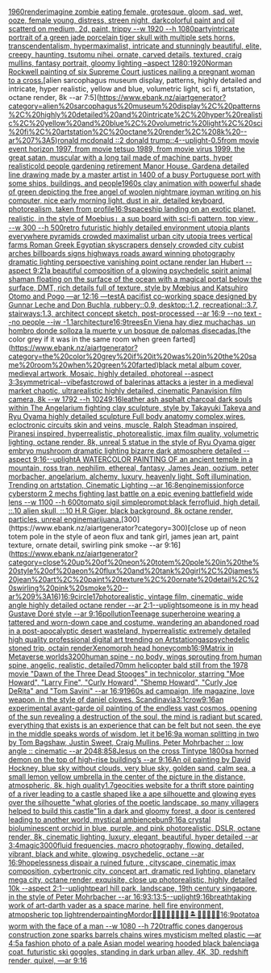 [1960](https://www.ebank.nz/aiartgenerator?category=1960)[](https://www.ebank.nz/aiartgenerator?category=)[render](https://www.ebank.nz/aiartgenerator?category=render)[imagine zombie eating female, grotesque, gloom, sad, wet, ooze, female young, distress, streen night, dark](https://www.ebank.nz/aiartgenerator?category=imagine%20zombie%20eating%20female%2C%20grotesque%2C%20gloom%2C%20sad%2C%20wet%2C%20ooze%2C%20female%20young%2C%20distress%2C%20streen%20night%2C%20dark)[colorful paint and oil scatterd on medium, 2d, paint, trippy --w 1920 --h 1080](https://www.ebank.nz/aiartgenerator?category=colorful%20paint%20and%20oil%20scatterd%20on%20medium%2C%202d%2C%20paint%2C%20trippy%20--w%201920%20--h%201080)[party](https://www.ebank.nz/aiartgenerator?category=party)[intricate portrait of a green jade porcelain tiger skull with multiple sets horns, transcendentalism, hypermaximalist, intricate and stunningly beautiful, elite, creepy, haunting, tsutomu nihei, ornate, carved details, textured, craig mullins, fantasy portrait, gloomy lighting –aspect 1280:1920](https://www.ebank.nz/aiartgenerator?category=intricate%20portrait%20of%20a%20green%20jade%20porcelain%20tiger%20skull%20with%20multiple%20sets%20horns%2C%20transcendentalism%2C%20hypermaximalist%2C%20intricate%20and%20stunningly%20beautiful%2C%20elite%2C%20creepy%2C%20haunting%2C%20tsutomu%20nihei%2C%20ornate%2C%20carved%20details%2C%20textured%2C%20craig%20mullins%2C%20fantasy%20portrait%2C%20gloomy%20lighting%20%E2%80%93aspect%201280%3A1920)[Norman Rockwell painting of six Supreme Court justices nailing a pregnant woman to a cross.](https://www.ebank.nz/aiartgenerator?category=Norman%20Rockwell%20painting%20of%20six%20Supreme%20Court%20justices%20nailing%20a%20pregnant%20woman%20to%20a%20cross.)[alien sarcophagus museum display, patterns, highly detailed and intricate, hyper realistic, yellow and blue, volumetric light, sci fi, artstation, octane render, 8k --ar 7:5](https://www.ebank.nz/aiartgenerator?category=alien%20sarcophagus%20museum%20display%2C%20patterns%2C%20highly%20detailed%20and%20intricate%2C%20hyper%20realistic%2C%20yellow%20and%20blue%2C%20volumetric%20light%2C%20sci%20fi%2C%20artstation%2C%20octane%20render%2C%208k%20--ar%207%3A5)[ronald mcdonald ::2 donald trump::4](https://www.ebank.nz/aiartgenerator?category=ronald%20mcdonald%20%3A%3A2%20donald%20trump%3A%3A4)[--uplight](https://www.ebank.nz/aiartgenerator?category=--uplight)[-0.5](https://www.ebank.nz/aiartgenerator?category=-0.5)[from movie event horizon 1997, from movie tetsuo 1989, from movie virus 1999, the great satan, muscular with a long tail made of machine parts, hyper realistic](https://www.ebank.nz/aiartgenerator?category=from%20movie%20event%20horizon%201997%2C%20from%20movie%20tetsuo%201989%2C%20from%20movie%20virus%201999%2C%20the%20great%20satan%2C%20muscular%20with%20a%20long%20tail%20made%20of%20machine%20parts%2C%20hyper%20realistic)[old people gardening retirement Manor House. Garden](https://www.ebank.nz/aiartgenerator?category=old%20people%20gardening%20retirement%20Manor%20House.%20Garden)[a detailed line drawing made by a master artist in 1400 of a busy Portuguese port with some ships, buildings, and people](https://www.ebank.nz/aiartgenerator?category=a%20detailed%20line%20drawing%20made%20by%20a%20master%20artist%20in%201400%20of%20a%20busy%20Portuguese%20port%20with%20some%20ships%2C%20buildings%2C%20and%20people)[1960s clay animation with powerful shade of green depicting the free angel of woolen nightmare joy](https://www.ebank.nz/aiartgenerator?category=1960s%20clay%20animation%20with%20powerful%20shade%20of%20green%20depicting%20the%20free%20angel%20of%20woolen%20nightmare%20joy)[man writing on his computer, nice early morning light, dust in air, detailed keyboard, photorealism, taken from profile](https://www.ebank.nz/aiartgenerator?category=man%20writing%20on%20his%20computer%2C%20nice%20early%20morning%20light%2C%20dust%20in%20air%2C%20detailed%20keyboard%2C%20photorealism%2C%20taken%20from%20profile)[16:9](https://www.ebank.nz/aiartgenerator?category=16%3A9)[spaceship landing on an exotic planet, realistic, in the style of Moebius](https://www.ebank.nz/aiartgenerator?category=spaceship%20landing%20on%20an%20exotic%20planet%2C%20realistic%2C%20in%20the%20style%20of%20Moebius)[」](https://www.ebank.nz/aiartgenerator?category=%E3%80%8D)[a sup board with sci-fi pattern, top view , --w 300 --h 500](https://www.ebank.nz/aiartgenerator?category=a%20sup%20board%20with%20sci-fi%20pattern%2C%20top%20view%20%2C%20--w%20300%20--h%20500)[retro futuristic highly detailed environment utopia plants everywhere pyramids crowded maximalist urban city utopia trees  vertical farms Roman Greek Egyptian skyscrapers densely crowded city cubist arches billboards signs highways roads award winning photography dramatic lighting perspective vanishing point octane render Ian Hubert  --aspect 9:21](https://www.ebank.nz/aiartgenerator?category=retro%20futuristic%20highly%20detailed%20environment%20utopia%20plants%20everywhere%20pyramids%20crowded%20maximalist%20urban%20city%20utopia%20trees%20%20vertical%20farms%20Roman%20Greek%20Egyptian%20skyscrapers%20densely%20crowded%20city%20cubist%20arches%20billboards%20signs%20highways%20roads%20award%20winning%20photography%20dramatic%20lighting%20perspective%20vanishing%20point%20octane%20render%20Ian%20Hubert%20%20--aspect%209%3A21)[a beautiful composition of a glowing psychedelic spirit animal shaman floating on the surface of the ocean with a magical portal below the surface, DMT,  rich details full of texture, style by Mœbius and Katsuhiro Otomo and Pogo —ar 12:16 —test](https://www.ebank.nz/aiartgenerator?category=a%20beautiful%20composition%20of%20a%20glowing%20psychedelic%20spirit%20animal%20shaman%20floating%20on%20the%20surface%20of%20the%20ocean%20with%20a%20magical%20portal%20below%20the%20surface%2C%20DMT%2C%20%20rich%20details%20full%20of%20texture%2C%20style%20by%20M%C5%93bius%20and%20Katsuhiro%20Otomo%20and%20Pogo%20%E2%80%94ar%2012%3A16%20%E2%80%94test)[A pacifist co-working space designed by Gunnar Leche and Don Buchla, rubbery::0.9, desktop::1.2, recreational::3.7,  stairways:1.3, architect concept sketch, post-processed --ar 16:9 --no text --no people --iw -1.1](https://www.ebank.nz/aiartgenerator?category=A%20pacifist%20co-working%20space%20designed%20by%20Gunnar%20Leche%20and%20Don%20Buchla%2C%20rubbery%3A%3A0.9%2C%20desktop%3A%3A1.2%2C%20recreational%3A%3A3.7%2C%20%20stairways%3A1.3%2C%20architect%20concept%20sketch%2C%20post-processed%20--ar%2016%3A9%20--no%20text%20--no%20people%20--iw%20-1.1)[architecture](https://www.ebank.nz/aiartgenerator?category=architecture)[16:9](https://www.ebank.nz/aiartgenerator?category=16%3A9)[trees](https://www.ebank.nz/aiartgenerator?category=trees)[En Viena hay diez muchachas, un hombro donde solloza la muerte y un bosque de palomas disecadas.](https://www.ebank.nz/aiartgenerator?category=En%20Viena%20hay%20diez%20muchachas%2C%20un%20hombro%20donde%20solloza%20la%20muerte%20y%20un%20bosque%20de%20palomas%20disecadas.)[the color grey if it was in the same room when green farted](https://www.ebank.nz/aiartgenerator?category=the%20color%20grey%20if%20it%20was%20in%20the%20same%20room%20when%20green%20farted)[black metal album cover, medieval artwork, Mosaic, highly detailed, photoreal --aspect 3:3](https://www.ebank.nz/aiartgenerator?category=black%20metal%20album%20cover%2C%20medieval%20artwork%2C%20Mosaic%2C%20highly%20detailed%2C%20photoreal%20--aspect%203%3A3)[symmetrical](https://www.ebank.nz/aiartgenerator?category=symmetrical)[--vibefast](https://www.ebank.nz/aiartgenerator?category=--vibefast)[crowd of balerinas attacks a jester in a medieval market  chaotic, ultrarealistic highly detailed, cinematic Panavision film camera, 8k --w 1792 --h 1024](https://www.ebank.nz/aiartgenerator?category=crowd%20of%20balerinas%20attacks%20a%20jester%20in%20a%20medieval%20market%20%20chaotic%2C%20ultrarealistic%20highly%20detailed%2C%20cinematic%20Panavision%20film%20camera%2C%208k%20--w%201792%20--h%201024)[9:16](https://www.ebank.nz/aiartgenerator?category=9%3A16)[leather ash asphalt charcoal dark souls within The Angelarium fighting clay sculpture, style by Takayuki Takeya and Ryu Oyama highly detailed sculpture Full body anatomy complex,wires, ecloctronic circuits skin and veins, muscle,  Ralph Steadman inspired, Piranesi inspired, hyperrealistic, photorealistic, imax film quality, volumetric lighting, octane render, 8k, unreal 5 statue in the style of Ryu Oyama giger embryo mushroom dramatic lighting bizarre dark atmosphere detailed --aspect 9:16](https://www.ebank.nz/aiartgenerator?category=leather%20ash%20asphalt%20charcoal%20dark%20souls%20within%20The%20Angelarium%20fighting%20clay%20sculpture%2C%20style%20by%20Takayuki%20Takeya%20and%20Ryu%20Oyama%20highly%20detailed%20sculpture%20Full%20body%20anatomy%20complex%2Cwires%2C%20ecloctronic%20circuits%20skin%20and%20veins%2C%20muscle%2C%20%20Ralph%20Steadman%20inspired%2C%20Piranesi%20inspired%2C%20hyperrealistic%2C%20photorealistic%2C%20imax%20film%20quality%2C%20volumetric%20lighting%2C%20octane%20render%2C%208k%2C%20unreal%205%20statue%20in%20the%20style%20of%20Ryu%20Oyama%20giger%20embryo%20mushroom%20dramatic%20lighting%20bizarre%20dark%20atmosphere%20detailed%20--aspect%209%3A16)[--uplight](https://www.ebank.nz/aiartgenerator?category=--uplight)[A WATERCOLOR PAINTING OF an ancient temple in a mountain, ross tran, nephilim, ethereal, fantasy, James Jean, oozium, peter morbacher, angelarium, alchemy, luxury, heavenly light, Soft illumination, Trending on artstation, Cinematic Lighting --ar 16:8](https://www.ebank.nz/aiartgenerator?category=A%20WATERCOLOR%20PAINTING%20OF%20an%20ancient%20temple%20in%20a%20mountain%2C%20ross%20tran%2C%20nephilim%2C%20ethereal%2C%20fantasy%2C%20James%20Jean%2C%20oozium%2C%20peter%20morbacher%2C%20angelarium%2C%20alchemy%2C%20luxury%2C%20heavenly%20light%2C%20Soft%20illumination%2C%20Trending%20on%20artstation%2C%20Cinematic%20Lighting%20--ar%2016%3A8)[engine](https://www.ebank.nz/aiartgenerator?category=engine)[missionforce cyberstorm 2 mechs fighting last battle on a epic evening battlefield wide lens  --w 1100 --h 600](https://www.ebank.nz/aiartgenerator?category=missionforce%20cyberstorm%202%20mechs%20fighting%20last%20battle%20on%20a%20epic%20evening%20battlefield%20wide%20lens%20%20--w%201100%20--h%20600)[tomato sigil simple](https://www.ebank.nz/aiartgenerator?category=tomato%20sigil%20simple)[prompt:black ferrofluid, high detail, ::.10 alien skull, ::.10 H.R Giger, black background, 8k octane render, particles, unreal engine](https://www.ebank.nz/aiartgenerator?category=prompt%3Ablack%20ferrofluid%2C%20high%20detail%2C%20%3A%3A.10%20alien%20skull%2C%20%3A%3A.10%20H.R%20Giger%2C%20black%20background%2C%208k%20octane%20render%2C%20particles%2C%20unreal%20engine)[marijuana.](https://www.ebank.nz/aiartgenerator?category=marijuana.)[300](https://www.ebank.nz/aiartgenerator?category=300)[close up of neon totem pole in the style of aeon flux and tank girl, james jean art, paint texture, ornate detail, swirling pink smoke --ar 9:16](https://www.ebank.nz/aiartgenerator?category=close%20up%20of%20neon%20totem%20pole%20in%20the%20style%20of%20aeon%20flux%20and%20tank%20girl%2C%20james%20jean%20art%2C%20paint%20texture%2C%20ornate%20detail%2C%20swirling%20pink%20smoke%20--ar%209%3A16)[16:9](https://www.ebank.nz/aiartgenerator?category=16%3A9)[circle](https://www.ebank.nz/aiartgenerator?category=circle)[17](https://www.ebank.nz/aiartgenerator?category=17)[photorealistic, vintage film, cinematic, wide angle highly detailed octane render --ar 2:1](https://www.ebank.nz/aiartgenerator?category=photorealistic%2C%20vintage%20film%2C%20cinematic%2C%20wide%20angle%20highly%20detailed%20octane%20render%20--ar%202%3A1)[--uplight](https://www.ebank.nz/aiartgenerator?category=--uplight)[someone is in my head  Gustave Doré style --ar 9:16](https://www.ebank.nz/aiartgenerator?category=someone%20is%20in%20my%20head%20%20Gustave%20Dor%C3%A9%20style%20--ar%209%3A16)[pollution](https://www.ebank.nz/aiartgenerator?category=pollution)[Teenage superheroine wearing a tattered and worn-down cape and costume, wandering an abandoned road in a post-apocalyptic desert wasteland, hyperrealistic extremely detailed high quality professional digital art trending on Artstation](https://www.ebank.nz/aiartgenerator?category=Teenage%20superheroine%20wearing%20a%20tattered%20and%20worn-down%20cape%20and%20costume%2C%20wandering%20an%20abandoned%20road%20in%20a%20post-apocalyptic%20desert%20wasteland%2C%20hyperrealistic%20extremely%20detailed%20high%20quality%20professional%20digital%20art%20trending%20on%20Artstation)[gas](https://www.ebank.nz/aiartgenerator?category=gas)[](https://www.ebank.nz/aiartgenerator?category=)[psychedelic stoned trip, octain render](https://www.ebank.nz/aiartgenerator?category=psychedelic%20stoned%20trip%2C%20octain%20render)[Xenomorph head honeycomb](https://www.ebank.nz/aiartgenerator?category=Xenomorph%20head%20honeycomb)[16:9](https://www.ebank.nz/aiartgenerator?category=16%3A9)[Matrix in Metaverse worlds](https://www.ebank.nz/aiartgenerator?category=Matrix%20in%20Metaverse%20worlds)[3200](https://www.ebank.nz/aiartgenerator?category=3200)[human spine - no body, wings sprouting from human spine, angelic, realistic, detailed](https://www.ebank.nz/aiartgenerator?category=human%20spine%20-%20no%20body%2C%20wings%20sprouting%20from%20human%20spine%2C%20angelic%2C%20realistic%2C%20detailed)[70mm helicopter bald still from the 1978 movie "Dawn of the Three Dead Stooges" in technicolor, starring "Moe Howard", "Larry Fine", "Curly Howard", "Shemp Howard", "Curly Joe DeRita" and "Tom Savini" --ar 16:9](https://www.ebank.nz/aiartgenerator?category=70mm%20helicopter%20bald%20still%20from%20the%201978%20movie%20%22Dawn%20of%20the%20Three%20Dead%20Stooges%22%20in%20technicolor%2C%20starring%20%22Moe%20Howard%22%2C%20%22Larry%20Fine%22%2C%20%22Curly%20Howard%22%2C%20%22Shemp%20Howard%22%2C%20%22Curly%20Joe%20DeRita%22%20and%20%22Tom%20Savini%22%20--ar%2016%3A9)[1960s ad campaign, life magazine, love weapon, in the style of daniel clowes. Scandinavia](https://www.ebank.nz/aiartgenerator?category=1960s%20ad%20campaign%2C%20life%20magazine%2C%20love%20weapon%2C%20in%20the%20style%20of%20daniel%20clowes.%20Scandinavia)[3:1](https://www.ebank.nz/aiartgenerator?category=3%3A1)[crow](https://www.ebank.nz/aiartgenerator?category=crow)[9:16](https://www.ebank.nz/aiartgenerator?category=9%3A16)[an experimental avant-garde oil painting of the endless vast cosmos, opening of the sun revealing a destruction of the soul, the mind is radiant but scared, everything that exists is an experience that can be felt but not seen, the eye in the middle speaks words of wisdom, let it be](https://www.ebank.nz/aiartgenerator?category=an%20experimental%20avant-garde%20oil%20painting%20of%20the%20endless%20vast%20cosmos%2C%20opening%20of%20the%20sun%20revealing%20a%20destruction%20of%20the%20soul%2C%20the%20mind%20is%20radiant%20but%20scared%2C%20everything%20that%20exists%20is%20an%20experience%20that%20can%20be%20felt%20but%20not%20seen%2C%20the%20eye%20in%20the%20middle%20speaks%20words%20of%20wisdom%2C%20let%20it%20be)[16:9](https://www.ebank.nz/aiartgenerator?category=16%3A9)[a woman splitting in two by Tom Bagshaw, Justin Sweet, Craig Mullins, Peter Mohrbacher :: low angle :: cinematic --ar 2048:858](https://www.ebank.nz/aiartgenerator?category=a%20woman%20splitting%20in%20two%20by%20Tom%20Bagshaw%2C%20Justin%20Sweet%2C%20Craig%20Mullins%2C%20Peter%20Mohrbacher%20%3A%3A%20low%20angle%20%3A%3A%20cinematic%20--ar%202048%3A858)[Jesus on the cross Tintype 1800s](https://www.ebank.nz/aiartgenerator?category=Jesus%20on%20the%20cross%20Tintype%201800s)[a horned demon on the top of high-rise building’s --ar 9:16](https://www.ebank.nz/aiartgenerator?category=a%20horned%20demon%20on%20the%20top%20of%20high-rise%20building%E2%80%99s%20--ar%209%3A16)[An oil painting by David Hockney, blue sky without clouds, very blue sky, golden sand, calm sea, a small lemon yellow umbrella in the center of the picture in the distance, atmospheric, 8k, high quality](https://www.ebank.nz/aiartgenerator?category=An%20oil%20painting%20by%20David%20Hockney%2C%20blue%20sky%20without%20clouds%2C%20very%20blue%20sky%2C%20golden%20sand%2C%20calm%20sea%2C%20a%20small%20lemon%20yellow%20umbrella%20in%20the%20center%20of%20the%20picture%20in%20the%20distance%2C%20atmospheric%2C%208k%2C%20high%20quality)[1.7](https://www.ebank.nz/aiartgenerator?category=1.7)[geocities website for a thrift store painting of a river leading to a castle shaped like a ape silhouette and glowing eyes over the silhouette "what glories of the poetic landscape, so many villagers helped to build this castle"](https://www.ebank.nz/aiartgenerator?category=geocities%20website%20for%20a%20thrift%20store%20painting%20of%20a%20river%20leading%20to%20a%20castle%20shaped%20like%20a%20ape%20silhouette%20and%20glowing%20eyes%20over%20the%20silhouette%20%22what%20glories%20of%20the%20poetic%20landscape%2C%20so%20many%20villagers%20helped%20to%20build%20this%20castle%22)[1](https://www.ebank.nz/aiartgenerator?category=1)[in a dark and gloomy forest, a door is centered leading to another world, mystical ambience](https://www.ebank.nz/aiartgenerator?category=in%20a%20dark%20and%20gloomy%20forest%2C%20a%20door%20is%20centered%20leading%20to%20another%20world%2C%20mystical%20ambience)[bun](https://www.ebank.nz/aiartgenerator?category=bun)[9:16](https://www.ebank.nz/aiartgenerator?category=9%3A16)[a crystal bioluminescent orchid in blue, purple, and pink photorealistic, DSLR, octane render, 8k, cinematic lighting, luxury, elegant, beautiful, hyper detailed --ar 3:4](https://www.ebank.nz/aiartgenerator?category=a%20crystal%20bioluminescent%20orchid%20in%20blue%2C%20purple%2C%20and%20pink%20photorealistic%2C%20DSLR%2C%20octane%20render%2C%208k%2C%20cinematic%20lighting%2C%20luxury%2C%20elegant%2C%20beautiful%2C%20hyper%20detailed%20--ar%203%3A4)[magic](https://www.ebank.nz/aiartgenerator?category=magic)[3000](https://www.ebank.nz/aiartgenerator?category=3000)[fluid frequencies, macro photography, flowing, detailed, vibrant, black and white, glowing, psychedelic, octane --ar 16:9](https://www.ebank.nz/aiartgenerator?category=fluid%20frequencies%2C%20macro%20photography%2C%20flowing%2C%20detailed%2C%20vibrant%2C%20black%20and%20white%2C%20glowing%2C%20psychedelic%2C%20octane%20--ar%2016%3A9)[hopelessness dispair a ruined future , cityscape, cinematic imax composition, cybertronic city,  concept art, dramatic red lighting, planetary mega city, octane render, exquisite, close up photorealistic, highly detailed 10k --aspect 2:1](https://www.ebank.nz/aiartgenerator?category=hopelessness%20dispair%20a%20ruined%20future%20%2C%20cityscape%2C%20cinematic%20imax%20composition%2C%20cybertronic%20city%2C%20%20concept%20art%2C%20dramatic%20red%20lighting%2C%20planetary%20mega%20city%2C%20octane%20render%2C%20exquisite%2C%20close%20up%20photorealistic%2C%20highly%20detailed%2010k%20--aspect%202%3A1)[--uplight](https://www.ebank.nz/aiartgenerator?category=--uplight)[pearl hill park, landscape, 19th century singapore,  in the style of Peter Mohrbacher --ar 16:9](https://www.ebank.nz/aiartgenerator?category=pearl%20hill%20park%2C%20landscape%2C%2019th%20century%20singapore%2C%20%20in%20the%20style%20of%20Peter%20Mohrbacher%20--ar%2016%3A9)[3:1](https://www.ebank.nz/aiartgenerator?category=3%3A1)[3:5](https://www.ebank.nz/aiartgenerator?category=3%3A5)[--uplight](https://www.ebank.nz/aiartgenerator?category=--uplight)[9:16](https://www.ebank.nz/aiartgenerator?category=9%3A16)[breathtaking work of art](https://www.ebank.nz/aiartgenerator?category=breathtaking%20work%20of%20art)[-](https://www.ebank.nz/aiartgenerator?category=-)[darth vader as a space marine, hell fire environment, atmopsheric top light](https://www.ebank.nz/aiartgenerator?category=darth%20vader%20as%20a%20space%20marine%2C%20hell%20fire%20environment%2C%20atmopsheric%20top%20light)[render](https://www.ebank.nz/aiartgenerator?category=render)[painting](https://www.ebank.nz/aiartgenerator?category=painting)[Mordor](https://www.ebank.nz/aiartgenerator?category=Mordor)[🧞‍♂️🧞‍♀️🧞👾🐙🦑🏝🌌🌊🔮🏴‍☠️](https://www.ebank.nz/aiartgenerator?category=%F0%9F%A7%9E%E2%80%8D%E2%99%82%EF%B8%8F%F0%9F%A7%9E%E2%80%8D%E2%99%80%EF%B8%8F%F0%9F%A7%9E%F0%9F%91%BE%F0%9F%90%99%F0%9F%A6%91%F0%9F%8F%9D%F0%9F%8C%8C%F0%9F%8C%8A%F0%9F%94%AE%F0%9F%8F%B4%E2%80%8D%E2%98%A0%EF%B8%8F)[16:9](https://www.ebank.nz/aiartgenerator?category=16%3A9)[potato](https://www.ebank.nz/aiartgenerator?category=potato)[a worm with the face of a man --w 1080 --h 720](https://www.ebank.nz/aiartgenerator?category=a%20worm%20with%20the%20face%20of%20a%20man%20--w%201080%20--h%20720)[traffic cones dangerous construction zone sparks barrels chains wires mysticism melted plastic —ar 4:5](https://www.ebank.nz/aiartgenerator?category=traffic%20cones%20dangerous%20construction%20zone%20sparks%20barrels%20chains%20wires%20mysticism%20melted%20plastic%20%E2%80%94ar%204%3A5)[a fashion photo of a pale Asian model wearing hooded black balenciaga coat, futuristic ski goggles, standing in dark urban alley, 4K, 3D, redshift render, quixel, —ar 9:16](https://www.ebank.nz/aiartgenerator?category=a%20fashion%20photo%20of%20a%20pale%20Asian%20model%20wearing%20hooded%20black%20balenciaga%20coat%2C%20futuristic%20ski%20goggles%2C%20standing%20in%20dark%20urban%20alley%2C%204K%2C%203D%2C%20redshift%20render%2C%20quixel%2C%20%E2%80%94ar%209%3A16)